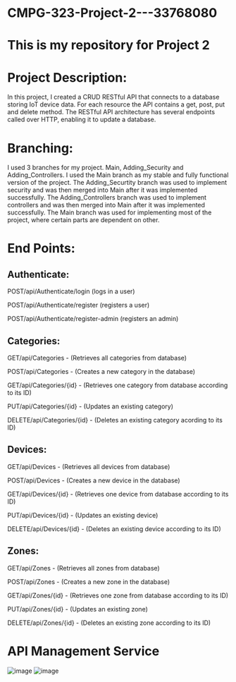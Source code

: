 # CMPG-323-Project-2---33768080
# This is my repository for Project 2

# Project Description:
In this project, I created a CRUD RESTful API that connects to a database storing IoT device data. For each resource the API contains a get, post, put and delete method. The RESTful API architecture has several endpoints called over HTTP, enabling it to update a database.

# Branching:
I used 3 branches for my project. Main, Adding_Security and Adding_Controllers. I used the Main branch as my stable and fully functional version of the project. The Adding_Securtity branch was used to implement security and was then merged into Main after it was implemented successfully. The Adding_Controllers branch was used to implement controllers and was then merged into Main after it was implemented successfully. The Main branch was used for implementing most of the project, where certain parts are dependent on other.

# End Points:
## Authenticate:
POST/api/Authenticate/login (logs in a user)

POST/api/Authenticate/register (registers a user)

POST/api/Authenticate/register-admin (registers an admin)

## Categories:
GET/api/Categories - (Retrieves all categories from database)

POST/api/Categories - (Creates a new category in the database)

GET/api/Categories/{id} - (Retrieves one category from database according to its ID)

PUT/api/Categories/{id} - (Updates an existing category)

DELETE/api/Categories/{id} - (Deletes an existing category acording to its ID)


## Devices:
GET/api/Devices - (Retrieves all devices from database)

POST/api/Devices - (Creates a new device in the database)

GET/api/Devices/{id} - (Retrieves one device from database according to its ID)

PUT/api/Devices/{id} - (Updates an existing device)

DELETE/api/Devices/{id} - (Deletes an existing device according to its ID)

## Zones:
GET/api/Zones - (Retrieves all zones from database)

POST/api/Zones - (Creates a new zone in the database)

GET/api/Zones/{id} - (Retrieves one zone from database according to its ID)

PUT/api/Zones/{id} - (Updates an existing zone)

DELETE/api/Zones/{id} - (Deletes an existing zone according to its ID)

# API Management Service
![image](https://user-images.githubusercontent.com/90321243/189648788-99d81a3f-92d1-4ed4-b8da-4e36f9b9ad38.png)
![image](https://user-images.githubusercontent.com/90321243/189648875-8efd709c-118b-4569-96d3-478d155cc2af.png)
